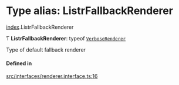 # Type alias: ListrFallbackRenderer

[index](../modules/index.md).ListrFallbackRenderer

Ƭ **ListrFallbackRenderer**: typeof [`VerboseRenderer`](../classes/renderer_verbose_renderer.VerboseRenderer.md)

Type of default fallback renderer

#### Defined in

[src/interfaces/renderer.interface.ts:16](https://github.com/cenk1cenk2/listr2/blob/3146341/src/interfaces/renderer.interface.ts#L16)
